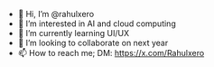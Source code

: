 - 👋 Hi, I’m @rahulxero
- 👀 I’m interested in AI and cloud computing
- 🌱 I’m currently learning UI/UX
- 💞️ I’m looking to collaborate on next year
- 📫 How to reach me; DM: https://x.com/Rahulxero
